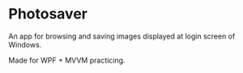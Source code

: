 # Photosaver

An app for browsing and saving images displayed at login screen of Windows.

Made for WPF + MVVM practicing.
